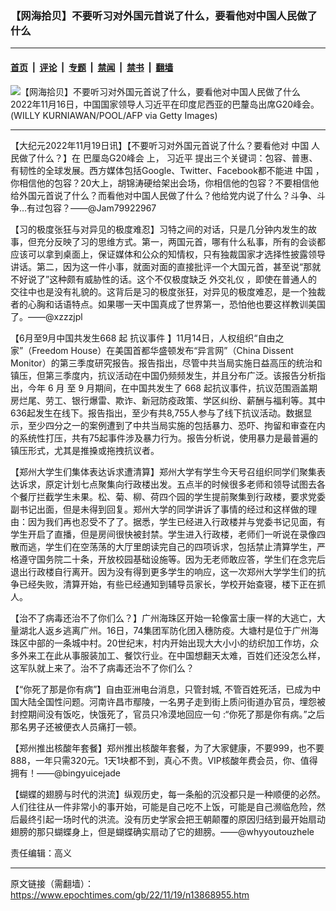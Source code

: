 ### 【网海拾贝】不要听习对外国元首说了什么，要看他对中国人民做了什么

---

#### [首页](../../../..?n13868955) &nbsp;|&nbsp; [评论](../../../../../epoch-comment?n13868955) &nbsp;|&nbsp; [专题](../../../../../epoch-special?n13868955) &nbsp;|&nbsp; [禁闻](../../../../../epoch-news?n13868955) &nbsp;|&nbsp; [禁书](../../../../../books?n13868955) &nbsp;|&nbsp; [翻墙](https://github.com/gfw-breaker/nogfw/blob/master/README.md?n13868955)


<div><img alt="【网海拾贝】不要听习对外国元首说了什么，要看他对中国人民做了什么" class="attachment-djy_600_400 size-djy_600_400 wp-post-image" src="https://i.epochtimes.com/assets/uploads/2022/11/id13867531-GettyImages-1244820495-600x400.jpg"/>
<div class="caption">
 2022年11月16日，中国国家领导人习近平在印度尼西亚的巴釐岛出席G20峰会。(WILLY KURNIAWAN/POOL/AFP via Getty Images)
</div></div><hr/><div class="post_content" id="artbody" itemprop="articleBody">
 <!-- article content begin -->
 <p>
  【大纪元2022年11月19日讯】【不要听习对外国元首说了什么？要看他对
  <ok href="https://www.epochtimes.com/gb/tag/%E4%B8%AD%E5%9B%BD.html">
   中国
  </ok>
  人民做了什么？】在
  <ok href="https://www.epochtimes.com/gb/tag/%E5%B7%B4%E5%8E%98%E5%B2%9Bg20%E5%B3%B0%E4%BC%9A.html">
   巴厘岛G20峰会
  </ok>
  上，
  <ok href="https://www.epochtimes.com/gb/tag/%E4%B9%A0%E8%BF%91%E5%B9%B3.html">
   习近平
  </ok>
  提出三个关键词：包容、普惠、有韧性的全球发展。西方媒体包括Google、Twitter、Facebook都不能进
  <ok href="https://www.epochtimes.com/gb/tag/%E4%B8%AD%E5%9B%BD.html">
   中国
  </ok>
  ，你相信他的包容？20大上，胡锦涛硬给架出会场，你相信他的包容？不要相信他给外国元首说了什么？而看他对中国人民做了什么？他给党内说了什么？斗争、斗争…有过包容？——@Jam79922967
 </p>
 <p>
  【习的极度张狂与对异见的极度难忍】习特之间的对话，只是几分钟内发生的故事，但充分反映了习的思维方式。第一，两国元首，哪有什么私事，所有的会谈都应该可以拿到桌面上，保证媒体和公众的知情权，只有独裁国家才选择性披露领导讲话。第二，因为这一件小事，就面对面的直接批评一个大国元首，甚至说“那就不好说了”这种颇有威胁性的话。这个不仅极度缺乏
  <ok href="https://www.epochtimes.com/gb/tag/%E5%A4%96%E4%BA%A4%E7%A4%BC%E4%BB%AA.html">
   外交礼仪
  </ok>
  ，即使在普通人的交往中也是没有礼貌的。这背后是习的极度张狂，对异见的极度难忍，是一个独裁者的心胸和话语特点。如果哪一天中国真成了世界第一，恐怕他也要这样教训美国了。——@xzzzjpl
 </p>
 <p>
  【6月至9月中国共发生668 起
  <ok href="https://www.epochtimes.com/gb/tag/%E6%8A%97%E8%AE%AE%E4%BA%8B%E4%BB%B6.html">
   抗议事件
  </ok>
  】11月14日，人权组织“自由之家”（Freedom House）在美国首都华盛顿发布“异言网”（China Dissent Monitor）的第三季度研究报告。报告指出，尽管中共当局实施日益高压的统治和镇压，但第三季度内，抗议活动在中国仍频频发生，并且分布广泛。该报告分析指出，今年 6 月 至 9 月期间，在中国共发生了 668 起抗议事件，抗议范围涵盖期房烂尾、劳工、银行爆雷、欺诈、新冠防疫政策、学区纠纷、薪酬与福利等。其中636起发生在线下。报告指出，至少有共8,755人参与了线下抗议活动。数据显示，至少四分之一的案例遭到了中共当局实施的包括暴力、恐吓、拘留和审查在内的系统性打压，共有75起事件涉及暴力行为。报告分析说，使用暴力是最普遍的镇压形式，尤其是推搡或拖拽抗议者。
 </p>
 <p>
  【郑州大学生们集体表达诉求遭清算】郑州大学有学生今天号召组织同学们聚集表达诉求，原定计划七点聚集向行政楼出发。五点半的时候很多老师和领导试图去各个餐厅拦截学生未果。松、菊、柳、荷四个园的学生提前聚集到行政楼，要求党委副书记出面，但是未得到回复。郑州大学的同学讲诉了事情的经过和这样做的理由：因为我们再也忍受不了了。据悉，学生已经进入行政楼并与党委书记见面，有学生开启了直播，但是房间很快被封禁。学生进入行政楼，老师们一听说在录像四散而逃，学生们在空荡荡的大厅里朗读完自己的四项诉求，包括禁止清算学生，严格遵守国务院二十条，开放校园基础设施等。因为无老师敢应答，学生们在念完后退出行政楼自行离开。因为没有得到更多学生的响应，这一次郑州大学学生们的抗争已经失败，清算开始，有些已经通知到辅导员家长，学校开始查寝，楼下正在抓人。
 </p>
 <p>
  【治不了病毒还治不了你们么？】广州海珠区开始一轮像富士康一样的大逃亡，大量湖北人返乡逃离广州。16日，74集团军防化团入穗防疫。大塘村是位于广州海珠区中部的一条城中村。20世纪末，村内开始出现大大小小的纺织加工作坊，众多外来工在此从事服装加工、餐饮行业。在中国想翻天太难，百姓们还没怎么样，这军队就上来了。治不了病毒还治不了你们么？
 </p>
 <p>
  【“你死了那是你有病”】自由亚洲电台消息，只管封城, 不管百姓死活，已成为中国大陆全国性问题。河南许昌市鄢陵，一名男子走到街上质问街道办官员，埋怨被封控期间没有饭吃，快饿死了，官员只冷漠地回应一句 :“你死了那是你有病。”之后那名男子还被便衣人员痛打一顿。
 </p>
 <p>
  【郑州推出核酸年套餐】郑州推出核酸年套餐，为了大家健康，不要999，也不要888，一年只需320元。1天1块都不到，真心不贵。VIP核酸年费会员，你、值得拥有！——@bingyuicejade
 </p>
 <p>
  【蝴蝶的翅膀与时代的洪流】纵观历史，每一条船的沉没都只是一种顺便的必然。人们往往从一件非常小的事开始，可能是自己吃不上饭，可能是自己濒临危险，然后最终引起一场时代的洪流。没有历史学家会把王朝颠覆的原因归结到最开始扇动翅膀的那只蝴蝶身上，但是蝴蝶确实扇动了它的翅膀。——@whyyoutouzhele
 </p>
 <p>
  责任编辑：高义
 </p>
 <!-- article content end -->
 <div id="below_article_ad">
 </div>
</div>


---

原文链接（需翻墙）：https://www.epochtimes.com/gb/22/11/19/n13868955.htm